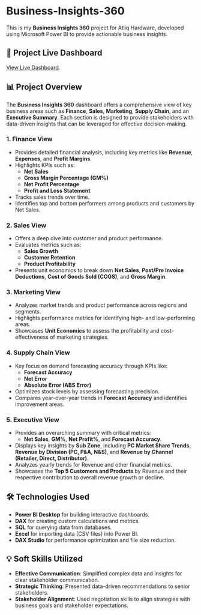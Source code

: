 # Business-Insights-360

This is my **Business Insights 360** project for Atliq Hardware, developed using Microsoft Power BI to provide actionable business insights.

## 🌟 Project Live Dashboard  
[View Live Dashboard](https://app.powerbi.com/groups/me/reports/12040348-5649-45b9-9c7b-a1ba6ab14497/14d85be301b6af799781?experience=power-bi).

## 📊 Project Overview  
The **Business Insights 360** dashboard offers a comprehensive view of key business areas such as **Finance**, **Sales**, **Marketing**, **Supply Chain**, and an **Executive Summary**. Each section is designed to provide stakeholders with data-driven insights that can be leveraged for effective decision-making.

### 1. Finance View
- Provides detailed financial analysis, including key metrics like **Revenue**, **Expenses**, and **Profit Margins**.
- Highlights KPIs such as:
  - **Net Sales**
  - **Gross Margin Percentage (GM%)**
  - **Net Profit Percentage**
  - **Profit and Loss Statement**
- Tracks sales trends over time.
- Identifies top and bottom performers among products and customers by Net Sales.

### 2. Sales View
- Offers a deep dive into customer and product performance.
- Evaluates metrics such as:
  - **Sales Growth**
  - **Customer Retention**
  - **Product Profitability**
- Presents unit economics to break down **Net Sales**, **Post/Pre Invoice Deductions**, **Cost of Goods Sold (COGS)**, and **Gross Margin**.

### 3. Marketing View
- Analyzes market trends and product performance across regions and segments.
- Highlights performance metrics for identifying high- and low-performing areas.
- Showcases **Unit Economics** to assess the profitability and cost-effectiveness of marketing strategies.

### 4. Supply Chain View
- Key focus on demand forecasting accuracy through KPIs like:
  - **Forecast Accuracy**
  - **Net Error**
  - **Absolute Error (ABS Error)**
- Optimizes stock levels by assessing forecasting precision.
- Compares year-over-year trends in **Forecast Accuracy** and identifies improvement areas.

### 5. Executive View
- Provides an overarching summary with critical metrics:
  - **Net Sales**, **GM%**, **Net Profit%**, and **Forecast Accuracy**.
- Displays key insights by **Sub Zone**, including **PC Market Share Trends**, **Revenue by Division (PC, P&A, N&S)**, and **Revenue by Channel (Retailer, Direct, Distributor)**.
- Analyzes yearly trends for Revenue and other financial metrics.
- Showcases the **Top 5 Customers and Products** by Revenue and their respective contribution to overall revenue growth or decline.

## 🛠️ Technologies Used
- **Power BI Desktop** for building interactive dashboards.
- **DAX** for creating custom calculations and metrics.
- **SQL** for querying data from databases.
- **Excel** for importing data (CSV files) into Power BI.
- **DAX Studio** for performance optimization and file size reduction.

## 💡 Soft Skills Utilized
- **Effective Communication**: Simplified complex data and insights for clear stakeholder communication.
- **Strategic Thinking**: Presented data-driven recommendations to senior stakeholders.
- **Stakeholder Alignment**: Used negotiation skills to align strategies with business goals and stakeholder expectations.
